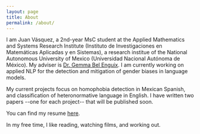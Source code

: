 ```yaml
---
layout: page
title: About
permalink: /about/
---
```


I am Juan Vásquez, a 2nd-year MsC student at the Applied Mathematics and Systems Research Institute (Instituto de Investigaciones en Matemáticas Aplicadas y en Sistemas), a research institue of the National Autonomous University of Mexico (Universidad Nacional Autónoma de México). My adviser is [Dr. Gemma Bel Enguix](https://scholar.google.com/citations?hl=en&user=RXWYz10AAAAJ). I am currently working on applied NLP for the detection and mitigation of gender biases in language models. 

My current projects focus on homophobia detection in Mexican Spanish, and classification of heteronormative language in English. I have written two papers --one for each project-- that will be published soon.

You can find my resume [here](https://github.com/juanmvsa/juanmvsa.github.io/blob/master/cv.pdf).

In my free time, I like reading, watching films, and working out.
